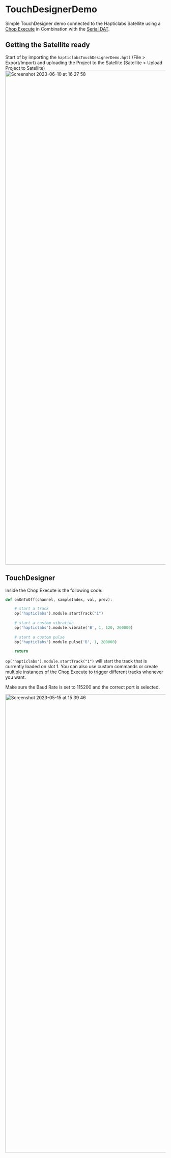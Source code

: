 # TouchDesignerDemo
Simple TouchDesigner demo connected to the Hapticlabs Satellite using a [Chop Execute](https://derivative.ca/UserGuide/CHOP_Execute_DAT) in Combination with the [Serial DAT](https://derivative.ca/UserGuide/Serial_DAT). 

## Getting the Satellite ready
Start of by importing the `hapticlabsTouchDesignerDemo.hptl` (File > Export/Import) and uploading the Project to the Satellite (Satellite > Upload Project to Satellite)
<img width="1552" alt="Screenshot 2023-06-10 at 16 27 58" src="https://github.com/HapticlabsIO/TouchDesignerDemo/assets/34678030/4624319b-d955-48ba-8eaf-9ee163b9ccd3">

## TouchDesigner
Inside the Chop Execute is the following code: 
``` python
def onOnToOff(channel, sampleIndex, val, prev):

	# start a track
	op('hapticlabs').module.startTrack("1")
	
	# start a custom vibration
	op('hapticlabs').module.vibrate('B', 1, 120, 200000)
	
	# start a custom pulse
	op('hapticlabs').module.pulse('B', 1, 200000)
	
	return
```
`op('hapticlabs').module.startTrack("1")` will start the track that is currently loaded on slot 1. You can also use custom commands or create multiple instances of the Chop Execute to trigger different tracks whenever you want.

Make sure the Baud Rate is set to 115200 and the correct port is selected.

<img width="1440" alt="Screenshot 2023-05-15 at 15 39 46" src="https://github.com/HapticlabsIO/TouchDesignerDemo/assets/34678030/8549cced-f149-4d4a-99ae-c3aa5e897f6c">
